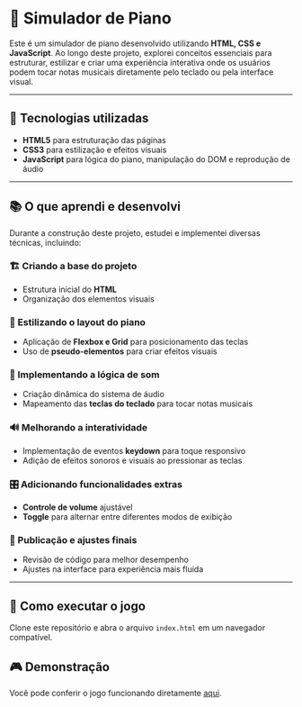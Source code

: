 # 🎹 Simulador de Piano  

Este é um simulador de piano desenvolvido utilizando **HTML, CSS e JavaScript**. Ao longo deste projeto, explorei conceitos essenciais para estruturar, estilizar e criar uma experiência interativa onde os usuários podem tocar notas musicais diretamente pelo teclado ou pela interface visual.  

---

## 🚀 Tecnologias utilizadas  
- **HTML5** para estruturação das páginas  
- **CSS3** para estilização e efeitos visuais  
- **JavaScript** para lógica do piano, manipulação do DOM e reprodução de áudio  

---

## 📚 O que aprendi e desenvolvi  

Durante a construção deste projeto, estudei e implementei diversas técnicas, incluindo:  

### 🏗️ Criando a base do projeto  
- Estrutura inicial do **HTML**  
- Organização dos elementos visuais  

### 🎨 Estilizando o layout do piano  
- Aplicação de **Flexbox e Grid** para posicionamento das teclas  
- Uso de **pseudo-elementos** para criar efeitos visuais  

### 🎼 Implementando a lógica de som  
- Criação dinâmica do sistema de áudio  
- Mapeamento das **teclas do teclado** para tocar notas musicais  

### 🔊 Melhorando a interatividade  
- Implementação de eventos **keydown** para toque responsivo  
- Adição de efeitos sonoros e visuais ao pressionar as teclas  

### 🎛️ Adicionando funcionalidades extras  
- **Controle de volume** ajustável  
- **Toggle** para alternar entre diferentes modos de exibição  

### 🚀 Publicação e ajustes finais  
- Revisão de código para melhor desempenho  
- Ajustes na interface para experiência mais fluida  

---

## 📌 Como executar o jogo  
Clone este repositório e abra o arquivo `index.html` em um navegador compatível.

## 🎮 Demonstração  
Você pode conferir o jogo funcionando diretamente [aqui](https://construindo-simulador-piano.vercel.app/).
